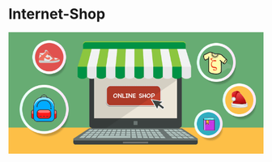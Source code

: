 # Internet-Shop
![alt text](https://github.com/MaksymMatuliak/internet-shop/blob/clean/banner-1.png "Logo")
